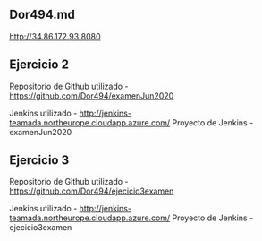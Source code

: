 ## Dor494.md

http://34.86.172.93:8080


## Ejercicio 2

Repositorio de Github utilizado - https://github.com/Dor494/examenJun2020

Jenkins utilizado - http://jenkins-teamada.northeurope.cloudapp.azure.com/
Proyecto de Jenkins - examenJun2020

## Ejercicio 3

Repositorio de Github utilizado - https://github.com/Dor494/ejecicio3examen

Jenkins utilizado - http://jenkins-teamada.northeurope.cloudapp.azure.com/
Proyecto de Jenkins - ejecicio3examen

